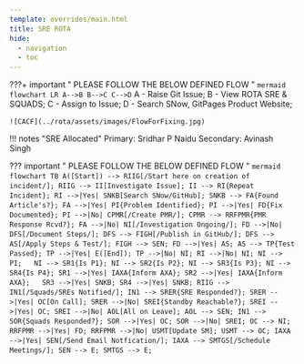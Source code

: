 ```yaml
---
template: overrides/main.html
title: SRE ROTA 
hide:
  - navigation
  - toc
---
```


???+ important " PLEASE FOLLOW THE BELOW DEFINED FLOW "
    ``` mermaid
        flowchart LR
            A-->B
            B-->C
            C-->D
    ```
    A - Raise Git Issue;
    B - View ROTA SRE & SQUADS;
    C - Assign to Issue;
    D - Search SNow, GitPages Product Website;


    ![CACF](../rota/assets/images/FlowForFixing.jpg)


!!! notes "SRE Allocated"
    Primary: Sridhar P Naidu 
    Secondary: Avinash Singh

??? important " PLEASE FOLLOW THE BELOW DEFINED FLOW "
    ``` mermaid
        flowchart TB
        A([Start]) --> RIIG[/Start here on creation of incident/];
        RIIG --> II[Investigate Issue];
        II --> RI{Repeat Incident};
        RI -->|Yes| SNKB[Search SNow/GitHub];
        SNKB --> FA{Found Article's?};
        FA -->|Yes| PI{Problem Identified};
        PI -->|Yes| FD{Fix Documented};
        PI -->|No| CPMR[/Create PMR/];
        CPMR --> RRFPMR{PMR Response Rcvd?};
        FA -->|No| NI[/Investigation Ongoing/];
        FD -->|No| DFS[/Document Steps/];
        DFS --> FIGH[/Publish in GitHub/];
        DFS --> AS[/Apply Steps & Test/];
        FIGH --> SEN;
        FD -->|Yes| AS;
        AS --> TP{Test Passed};
        TP -->|Yes| E([End]);
        TP -->|No| NI;
        RI -->|No| NI;
        NI --> PI;  
        NI --> SR1{Is P1};
        NI --> SR2{Is P2};
        NI --> SR3{Is P3};
        NI --> SR4{Is P4};
        SR1 -->|Yes| IAXA{Inform AXA};
        SR2 -->|Yes| IAXA{Inform AXA};  
        SR3 -->|Yes| SNKB;
        SR4 -->|Yes| SNKB;
        RIIG --> IN1[/Squads/SREs Notified/];
        IN1 --> SRER{SRE Responded?};
        SRER -->|Yes| OC[On Call];
        SRER -->|No| SREI{Standby Reachable?};
        SREI -->|Yes| OC;
        SREI -->|No| AOL[All on Leave];
        AOL --> SEN;
        IN1 --> SOR{Squads Responded?};
        SOR -->|Yes| OC;
        SOR -->|No| SREI;
        OC --> NI;
        RRFPMR -->|Yes| FD;
        RRFPMR -->|No| USMT[Update SM];
        USMT --> OC;
        IAXA -->|Yes| SEN[/Send Email Notfication/];
        IAXA --> SMTGS[/Schedule Meetings/];
        SEN --> E;
        SMTGS --> E;
    ``` 